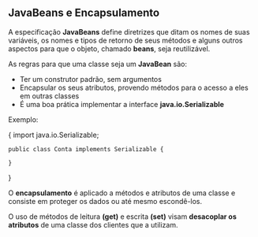 ## JavaBeans e Encapsulamento

A especificação **JavaBeans** define diretrizes que ditam os nomes de suas variáveis, os nomes e tipos de retorno de seus métodos e alguns outros aspectos para que o objeto, chamado **beans**, seja reutilizável.

As regras para que uma classe seja um **JavaBean** são:

- Ter um construtor padrão, sem argumentos
- Encapsular os seus atributos, provendo métodos para o acesso a eles em outras classes
- É uma boa prática implementar a interface **java.io.Serializable**

Exemplo:

{
    import java.io.Serializable;

    public class Conta implements Serializable {

    }
}

O **encapsulamento** é aplicado a métodos e atributos de uma classe e consiste em proteger os dados ou até mesmo escondê-los.

O uso de métodos de leitura **(get)** e escrita **(set)** visam **desacoplar os atributos** de uma classe dos clientes que a utilizam.